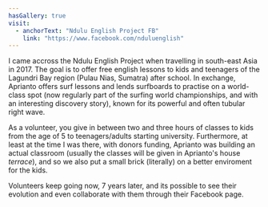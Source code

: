 ```yaml
---
hasGallery: true
visit:
  - anchorText: "Ndulu English Project FB"
    link: "https://www.facebook.com/nduluenglish"
---
```


I came accross the Ndulu English Project when travelling in south-east Asia in 2017. 
The goal is to offer free english lessons to kids and teenagers of the Lagundri Bay
region (Pulau Nias, Sumatra) after school. In exchange, Aprianto offers surf lessons and lends
surfboards to practise on a world-class spot (now regularly part of the surfing world championships, and
with an interesting discovery story), known for its powerful and often tubular
right wave.

As a volunteer, you give in between two and three hours of classes to kids from the age of 5 
to teenagers/adults starting university. 
Furthermore, at least at the time I was there, with donors funding, Aprianto was building an actual classroom
(usually the classes will be given in Aprianto's house _terrace_), and so we also put a small brick
(literally) on a better enviroment for the kids. 

Volunteers keep going now, 7 years later, and its possible to see their evolution and even collaborate with
them through their Facebook page.

